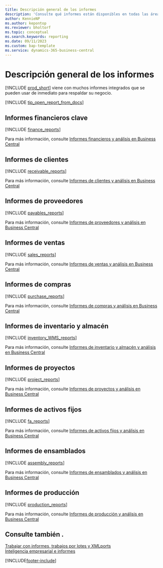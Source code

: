 ```yaml
---
title: Descripción general de los informes
description: 'Consulte qué informes están disponibles en todas las áreas funcionales de la versión estándar de Business Central, para que pueda realizar un seguimiento de su negocio.'
author: KennieNP
ms.author: kepontop
ms.reviewer: bholtorf
ms.topic: conceptual
ms.search.keywords: reporting
ms.date: 09/11/2023
ms.custom: bap-template
ms.service: dynamics-365-business-central
---
```

# Descripción general de los informes

[!INCLUDE [prod_short](includes/prod_short.md)] viene con muchos informes integrados que se pueden usar de inmediato para respaldar su negocio.  

[!INCLUDE [tip_open_report_from_docs](includes/tip-open-report-from-docs.md)]

## Informes financieros clave

[!INCLUDE [finance_reports](includes/finance-reports-include.md)]

Para más información, consulte [Informes financieros y análisis en Business Central](finance-reports.md)

## Informes de clientes

[!INCLUDE [receivable_reports](includes/receivable-reports-include.md)]

Para más información, consulte [Informes de clientes y análisis en Business Central](receivables-reports.md)

## Informes de proveedores

[!INCLUDE [payables_reports](includes/payables-reports-include.md)]

Para más información, consulte [Informes de proveedores y análisis en Business Central](payables-reports.md)

## Informes de ventas

[!INCLUDE [sales_reports](includes/sales-reports-include.md)]

Para más información, consulte [Informes de ventas y análisis en Business Central](sales-reports.md)

## Informes de compras

[!INCLUDE [purchase_reports](includes/purchase-reports-include.md)]

Para más información, consulte [Informes de compras y análisis en Business Central](purchase-reports.md)

## Informes de inventario y almacén

[!INCLUDE [inventory_WMS_reports](includes/inventory-WMS-reports-include.md)]

Para más información, consulte [Informes de inventario y almacén y análisis en Business Central](inventory-wms-reports.md)

## Informes de proyectos

[!INCLUDE [project_reports](includes/project-reports-include.md)]

Para más información, consulte [Informes de proyectos y análisis en Business Central](project-reports.md)

## Informes de activos fijos

[!INCLUDE [fa_reports](includes/fa-reports-include.md)]

Para más información, consulte [Informes de activos fijos y análisis en Business Central](fa-reports.md)

## Informes de ensamblados

[!INCLUDE [assembly_reports](includes/assembly-reports-include.md)]

Para más información, consulte [Informes de ensamblados y análisis en Business Central](assembly-reports.md)

## Informes de producción

[!INCLUDE [production_reports](includes/production-reports-include.md)]

Para más información, consulte [Informes de producción y análisis en Business Central](production-reports.md)

## Consulte también .

[Trabajar con informes, trabajos por lotes y XMLports](ui-work-report.md)  
[Inteligencia empresarial e informes](reports-bi-reporting.md)  

[!INCLUDE[footer-include](includes/footer-banner.md)]
